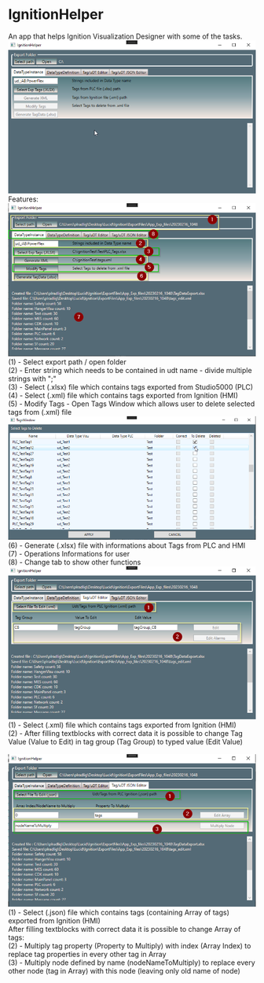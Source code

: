 # IgnitionHelper
An app that helps Ignition Visualization Designer with some of the tasks. \
![](screenshots/ss0.png)
\
Features: \
![](screenshots/ss1.png)
\
(1) - Select export path / open folder \
(2) - Enter string which needs to be contained in udt name - divide multiple strings with ";" \
(3) - Select (.xlsx) file which contains tags exported from Studio5000 (PLC) \
(4) - Select (.xml) file which contains tags exported from Ignition (HMI) \
(5) - Modify Tags - Open Tags Window which allows user to delete selected tags from (.xml) file \
![](screenshots/ss2.png)
\
(6) - Generate (.xlsx) file with informations about Tags from PLC and HMI \
(7) - Operations Informations for user \
(8) - Change tab to show other functions \
![](screenshots/ss4.png)
\
(1) - Select (.xml) file which contains tags exported from Ignition (HMI) \
(2) - After filling textblocks with correct data it is possible to change Tag Value (Value to Edit) in tag group (Tag Group) to typed value (Edit Value) \
\
![](screenshots/ss3.png)
\
(1) - Select (.json) file which contains tags (containing Array of tags) exported from Ignition (HMI) \
After filling textblocks with correct data it is possible to change Array of tags: \
(2) - Multiply tag property (Property to Multiply) with index (Array Index) to replace tag properties in every other tag in Array \
(3) - Multiply node defined by name (nodeNameToMultiply) to replace every other node (tag in Array) with this node (leaving only old name of node)

